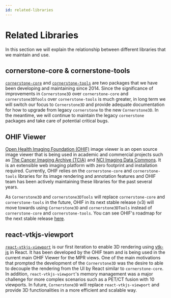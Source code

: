 ```yaml
---
id: related-libraries
---
```


# Related Libraries

In this section we will explain the relationship between different libraries that
we maintain and use.

## cornerstone-core & cornerstone-tools

[`cornerstone-core`](https://github.com/cornerstonejs/cornerstone) and [`cornerstone-tools`](https://github.com/cornerstonejs/cornerstoneTools) are two packages that we have been developing
and maintaining since 2014. Since the significance of
improvements in `Cornerstone3D` over `cornerstone-core` and `cornerstone3DTools` over `cornerstone-tools`
is much greater, in long term we will switch our focus to `Cornerstone3D` and
provide adequate documentation for how to upgrade from legacy `cornerstone`
to the new `Cornerstone3D`. In the meantime, we will continue to maintain
the legacy `cornerstone` packages and take care of potential critical bugs.




## OHIF Viewer

[Open Health Imaging Foundation (OHIF)](https://ohif.org/) image viewer is an open source image viewer
that is being used in academic and commercial projects such as [The Cancer Imaging Archive (TCIA)](https://www.cancerimagingarchive.net/) and [NCI Imaging Data Commons](https://datacommons.cancer.gov/repository/imaging-data-commons).
It is an extensible web imaging
platform with zero footprint and installation required. Currently, OHIF relies on the `cornerstone-core` and `cornerstone-tools` libraries for its image rendering and annotation features and OHIF team has been actively maintaining
these libraries for the past several years.

As `Cornerstone3D` and `cornerstone3DTools` will replace
`cornerstone-core` and `cornerstone-tools` in the future, OHIF in its next stable release (v3)
will move towards using `Cornerstone3D` and `cornerstone3DTools` instead of `cornerstone-core` and `cornerstone-tools`.
You can see OHIF's roadmap for the next stable release [here](https://ohif.org/roadmap/).



## react-vtkjs-viewport

[`react-vtkjs-viewport`](https://github.com/OHIF/react-vtkjs-viewport) is our first iteration
to enable 3D rendering using [vtk-js](https://github.com/kitware/vtk-js) in React. It has been
developed by the OHIF team and is being used in the current main OHIF Viewer for the MPR
views. One of the main motivations that prompted the development of the `Cornerstone3D` was
the desire to able to decouple the rendering from the UI by React similar to `cornerstone-core`.
In addition, `react-vtkjs-viewport`'s memory management was a major challenge for more complex
scenarios such as a PET/CT fusion with 10 viewports. In future, `Cornerstone3D` will replace
`react-vtkjs-viewport` and provide 3D functionalities in a more efficient and scalable way.
